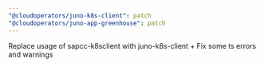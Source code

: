 ```yaml
---
"@cloudoperators/juno-k8s-client": patch
"@cloudoperators/juno-app-greenhouse": patch
---
```


Replace usage of sapcc-k8sclient with juno-k8s-client + Fix some ts errors and warnings
